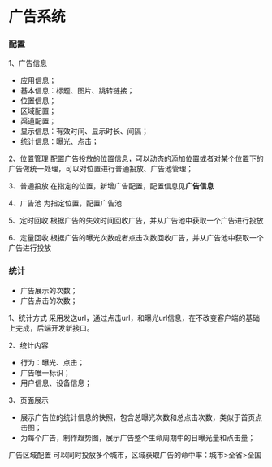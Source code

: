 # 广告系统

### 配置

1、广告信息

* 应用信息；
* 基本信息：标题、图片、跳转链接；
* 位置信息；
* 区域配置；
* 渠道配置；
* 显示信息：有效时间、显示时长、间隔；
* 统计信息：曝光、点击；

2、位置管理
配置广告投放的位置信息，可以动态的添加位置或者对某个位置下的广告做统一处理，可以对位置进行普通投放、广告池管理；

3、普通投放
在指定的位置，新增广告配置，配置信息见**广告信息**

4、广告池
为指定位置，配置广告池

5、定时回收
根据广告的失效时间回收广告，并从广告池中获取一个广告进行投放

6、定量回收
根据广告的曝光次数或者点击次数回收广告，并从广告池中获取一个广告进行投放

### 统计

* 广告展示的次数；
* 广告点击的次数；

1、统计方式
采用发送url，通过点击url，和曝光url信息，在不改变客户端的基础上完成，后端开发新接口。

2、统计内容

* 行为：曝光、点击；
* 广告唯一标识；
* 用户信息、设备信息；

3、页面展示

* 展示广告位的统计信息的快照，包含总曝光次数和总点击次数，类似于首页点击图；
* 为每个广告，制作趋势图，展示广告整个生命周期中的日曝光量和点击量；


广告区域配置
可以同时投放多个城市，区域获取广告的命中率：城市>全省>全国


